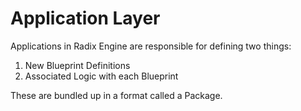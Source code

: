 # Application Layer

Applications in Radix Engine are responsible for defining two things:
1. New Blueprint Definitions
2. Associated Logic with each Blueprint

These are bundled up in a format called a Package.
